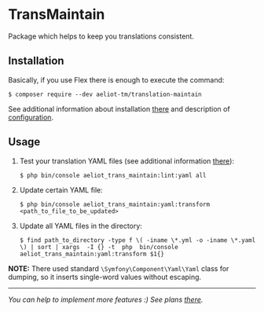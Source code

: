 # TransMaintain
Package which helps to keep you translations consistent.

## Installation

Basically, if you use Flex there is enough to execute the command:

```shell
$ composer require --dev aeliot-tm/translation-maintain
```
See additional information about installation [there](docs/installation.md) and description of [configuration](docs/configuration.md).

## Usage

1. Test your translation YAML files (see additional information [there](docs/lint/lint_yaml_command.md)):
   ```shell
   $ php bin/console aeliot_trans_maintain:lint:yaml all
   ```
1. Update certain YAML file:
   ```shell
   $ php bin/console aeliot_trans_maintain:yaml:transform <path_to_file_to_be_updated>
   ```
1. Update all YAML files in the directory:
   ```shell
   $ find path_to_directory -type f \( -iname \*.yml -o -iname \*.yaml \) | sort | xargs  -I {} -t  php  bin/console aeliot_trans_maintain:yaml:transform $1{}
   ```


**NOTE:** There used standard `\Symfony\Component\Yaml\Yaml` class for dumping, so it inserts single-word values without escaping.

---
*You can help to implement more features :) See plans [there](TODO.md).*
